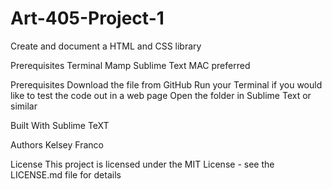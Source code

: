 # Art-405-Project-1
Create and document a HTML and CSS library


Prerequisites
Terminal 
Mamp
Sublime Text
MAC preferred


Prerequisites
Download the file from GitHub
Run your Terminal if you would like to test the code out in a web page
Open the folder in Sublime Text or similar


Built With
Sublime TeXT


Authors
Kelsey Franco


License
This project is licensed under the MIT License - see the LICENSE.md file for details
